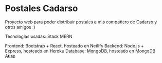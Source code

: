# Postales Cadarso

Proyecto web para poder distribuir postales a mis compañero de Cadarso y otros amigos :)

Tecnologías usadas: Stack MERN

Frontend: Bootstrap + React, hosteado en Netlify
Backend: Node.js + Express, hosteado en Heroku
Database: MongoDB, hosteado en MongoDB Atlas

